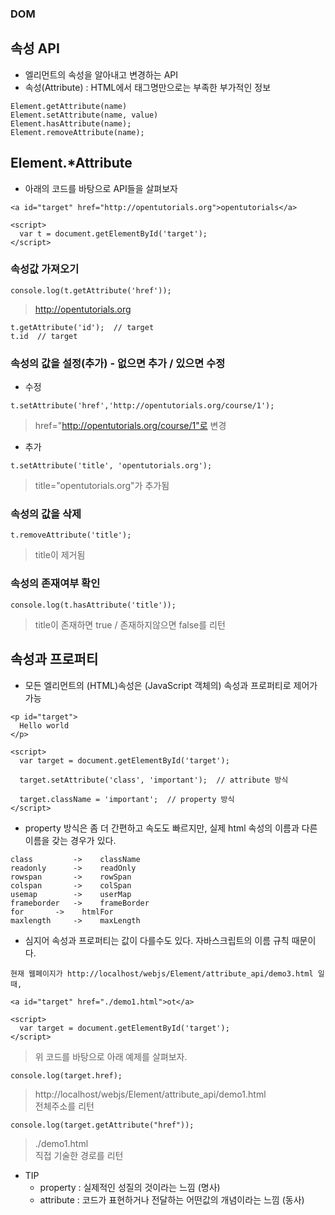 ### DOM
## 속성 API
- 엘리먼트의 속성을 알아내고 변경하는 API
- 속성(Attribute) : HTML에서 태그명만으로는 부족한 부가적인 정보
```
Element.getAttribute(name)
Element.setAttribute(name, value)
Element.hasAttribute(name);
Element.removeAttribute(name);
```


## Element.*Attribute
- 아래의 코드를 바탕으로 API들을 살펴보자
```
<a id="target" href="http://opentutorials.org">opentutorials</a>

<script>
  var t = document.getElementById('target');
</script>
```

### 속성값 가져오기
```
console.log(t.getAttribute('href'));
```
> http://opentutorials.org
```
t.getAttribute('id');  // target
t.id  // target
```

### 속성의 값을 설정(추가) - 없으면 추가 \/ 있으면 수정
- 수정
```
t.setAttribute('href','http://opentutorials.org/course/1');
```
> href="http://opentutorials.org/course/1"로 변경

- 추가
```
t.setAttribute('title', 'opentutorials.org');
```
> title="opentutorials.org"가 추가됨

### 속성의 값을 삭제
```
t.removeAttribute('title');
```
> title이 제거됨


### 속성의 존재여부 확인
```
console.log(t.hasAttribute('title'));
```
> title이 존재하면 true \/ 존재하지않으면 false를 리턴


## 속성과 프로퍼티
- 모든 엘리먼트의 (HTML)속성은 (JavaScript 객체의) 속성과 프로퍼티로 제어가 가능
```
<p id="target">
  Hello world
</p>

<script>
  var target = document.getElementById('target');

  target.setAttribute('class', 'important');  // attribute 방식

  target.className = 'important';  // property 방식
</script>
```
- property 방식은 좀 더 간편하고 속도도 빠르지만, 실제 html 속성의 이름과 다른 이름을 갖는 경우가 있다.
```
class	      ->    className
readonly      ->    readOnly
rowspan	      ->    rowSpan
colspan	      ->    colSpan
usemap	      ->    userMap
frameborder   ->    frameBorder
for	      ->    htmlFor
maxlength     ->    maxLength
```

- 심지어 속성과 프로퍼티는 값이 다를수도 있다. 자바스크립트의 이름 규칙 때문이다.
```
현재 웹페이지가 http://localhost/webjs/Element/attribute_api/demo3.html 일 때,

<a id="target" href="./demo1.html">ot</a>

<script>
  var target = document.getElementById('target'); 
</script>
```
> 위 코드를 바탕으로 아래 예제를 살펴보자.

```
console.log(target.href);
```
> http://localhost/webjs/Element/attribute_api/demo1.html<br/>전체주소를 리턴

```
console.log(target.getAttribute("href"));
```
> ./demo1.html<br/>직접 기술한 경로를 리턴


- TIP
  - property : 실제적인 성질의 것이라는 느낌 (명사)
  - attribute : 코드가 표현하거나 전달하는 어떤값의 개념이라는 느낌 (동사)
